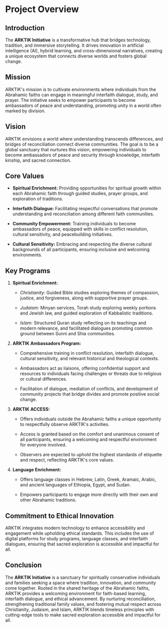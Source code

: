 # Project Overview

## Introduction

The **ARKTIK Initiative** is a transformative hub that bridges technology, tradition, and immersive storytelling. It drives innovation in artificial intelligence (AI), hybrid learning, and cross-dimensional narratives, creating a unique ecosystem that connects diverse worlds and fosters global change.

## Mission

ARKTIK's mission is to cultivate environments where individuals from the Abrahamic faiths can engage in meaningful interfaith dialogue, study, and prayer. The initiative seeks to empower participants to become ambassadors of peace and understanding, promoting unity in a world often marked by division.

## Vision

ARKTIK envisions a world where understanding transcends differences, and bridges of reconciliation connect diverse communities. The goal is to be a global sanctuary that nurtures this vision, empowering individuals to become ambassadors of peace and security through knowledge, interfaith kinship, and sacred connection. 

## Core Values

- **Spiritual Enrichment:** Providing opportunities for spiritual growth within each Abrahamic faith through guided studies, prayer groups, and exploration of traditions. 

- **Interfaith Dialogue:** Facilitating respectful conversations that promote understanding and reconciliation among different faith communities.
  
- **Community Empowerment:** Training individuals to become ambassadors of peace, equipped with skills in conflict resolution, cultural sensitivity, and peacebuilding initiatives.

- **Cultural Sensitivity:** Embracing and respecting the diverse cultural backgrounds of all participants, ensuring inclusive and welcoming environments. 

## Key Programs

1. **Spiritual Enrichment:**

   - *Christianity:* Guided Bible studies exploring themes of compassion, justice, and forgiveness, along with supportive prayer groups.

   - *Judaism:* Minyan services, Torah study exploring weekly portions and Jewish law, and guided exploration of Kabbalistic traditions. 

   - *Islam:* Structured Quran study reflecting on its teachings and modern relevance, and facilitated dialogues promoting common ground between Sunni and Shia communities. 

2. **ARKTIK Ambassadors Program:**

   - Comprehensive training in conflict resolution, interfaith dialogue, cultural sensitivity, and relevant historical and theological contexts.
     
   - Ambassadors act as liaisons, offering confidential support and resources to individuals facing challenges or threats due to religious or cultural differences. 

   - Facilitation of dialogue, mediation of conflicts, and development of community projects that bridge divides and promote positive social change.
     
3. **ARKTIK ACCESS:**

   - Offers individuals outside the Abrahamic faiths a unique opportunity to respectfully observe ARKTIK's activities.
     

   - Access is granted based on the comfort and unanimous consent of all participants, ensuring a welcoming and respectful environment for everyone involved. 

   - Observers are expected to uphold the highest standards of etiquette and respect, reflecting ARKTIK's core values. 

4. **Language Enrichment:**

   - Offers language classes in Hebrew, Latin, Greek, Aramaic, Arabic, and ancient languages of Ethiopia, Egypt, and Sudan. 

   - Empowers participants to engage more directly with their own and other Abrahamic traditions. 

## Commitment to Ethical Innovation

ARKTIK integrates modern technology to enhance accessibility and engagement while upholding ethical standards. This includes the use of digital platforms for study programs, language classes, and interfaith dialogues, ensuring that sacred exploration is accessible and impactful for all. 

## Conclusion

The **ARKTIK Initiative** is a sanctuary for spiritually conservative individuals and families seeking a space where tradition, innovation, and community come together. Rooted in the shared heritage of the Abrahamic faiths, ARKTIK provides a welcoming environment for faith-based learning, interfaith dialogue, and ethical advancement. By nurturing reconciliation, strengthening traditional family values, and fostering mutual respect across Christianity, Judaism, and Islam, ARKTIK blends timeless principles with cutting-edge tools to make sacred exploration accessible and impactful for all. 
